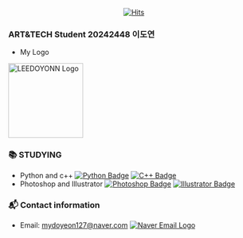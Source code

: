 <div align=center>

[![Hits](https://hits.seeyoufarm.com/api/count/incr/badge.svg?url=https%3A%2F%2Fgithub.com%2Fmydoyeon&count_bg=%23FFE300&title_bg=%23000000&icon=&icon_color=%23E7E7E7&title=hits&edge_flat=false)](https://hits.seeyoufarm.com)
</div>

### ART&TECH Student 20242448 이도연
- My Logo
<a href="https://github.com/mydoyeon">
  <img src="https://ifh.cc/g/WCCK4X.jpg" alt="LEEDOYONN Logo" width="150">
</a>

### 📚 STUDYING
- Python and c++
[![Python Badge](https://img.shields.io/badge/-Python-blue?style=flat-square&logo=python&logoColor=white&link=https://www.python.org/)](https://www.python.org/) [![C++ Badge](https://img.shields.io/badge/-C++-00599C?style=flat-square&logo=c%2B%2B&logoColor=white&link=https://isocpp.org/)](https://isocpp.org/)
- Photoshop and Illustrator
[![Photoshop Badge](https://img.shields.io/badge/-Photoshop-31A8FF?style=flat-square&logo=adobe-photoshop&logoColor=white&link=https://www.adobe.com/products/photoshop.html)](https://www.adobe.com/products/photoshop.html) [![Illustrator Badge](https://img.shields.io/badge/-Illustrator-FF9A00?style=flat-square&logo=adobe-illustrator&logoColor=white&link=https://www.adobe.com/products/illustrator.html)](https://www.adobe.com/products/illustrator.html)

### 📬 Contact information
- Email: mydoyeon127@naver.com <a href="https://mail.naver.com" target="_blank">
  <img src="https://img.shields.io/badge/-Naver%20Mail-green?style=flat-square&logo=naver&logoColor=white&link=https://mail.naver.com" alt="Naver Email Logo">
</a>
